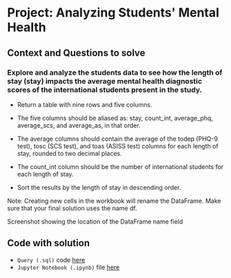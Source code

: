 # Project: Analyzing Students' Mental Health
## Context and Questions to solve

### Explore and analyze the students data to see how the length of stay (stay) impacts the average mental health diagnostic scores of the international students present in the study.

- Return a table with nine rows and five columns.

- The five columns should be aliased as: stay, count_int, average_phq, average_scs, and average_as, in that order.

- The average columns should contain the average of the todep (PHQ-9 test), tosc (SCS test), and toas (ASISS test) columns for each length of stay, rounded to two decimal places.

- The count_int column should be the number of international students for each length of stay.

- Sort the results by the length of stay in descending order.

Note: Creating new cells in the workbook will rename the DataFrame. Make sure that your final solution uses the name df.

Screenshot showing the location of the DataFrame name field

## Code with solution
- ```Query (.sql)``` code [here](./workspace/mental-health.sql)
- ```Jupyter Notebook (.ipynb)``` file [here](./workspace/notebook.ipynb)
